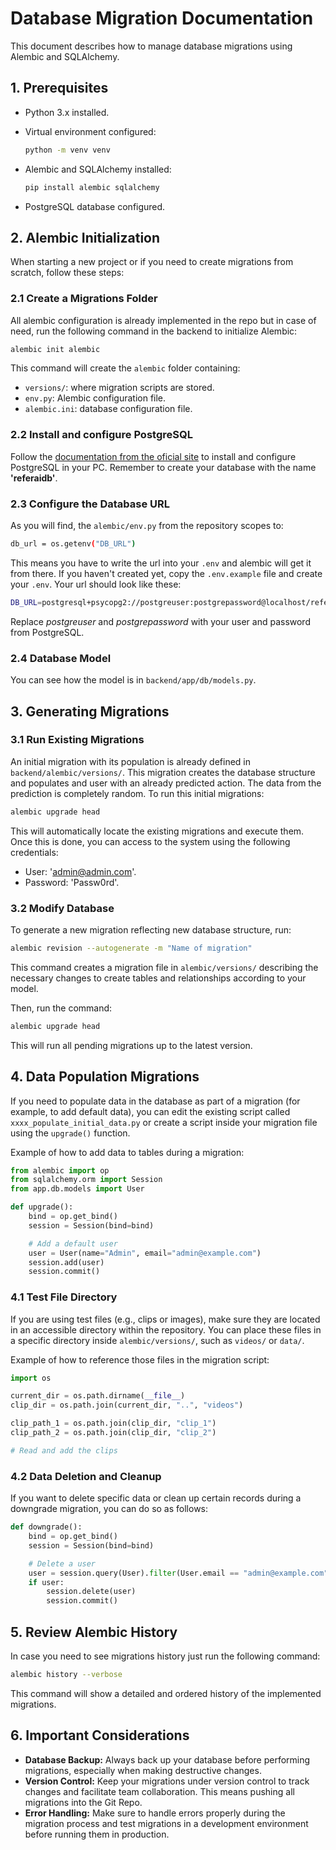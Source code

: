# Database Migration Documentation

This document describes how to manage database migrations using Alembic and SQLAlchemy.

## 1. Prerequisites

- Python 3.x installed.
- Virtual environment configured:
    ```bash
    python -m venv venv
    ```
- Alembic and SQLAlchemy installed:

    ```bash
    pip install alembic sqlalchemy
    ```

- PostgreSQL database configured.

## 2. Alembic Initialization

When starting a new project or if you need to create migrations from scratch, follow these steps:

### 2.1 Create a Migrations Folder

All alembic configuration is already implemented in the repo but in case of need, run the following command in the backend to initialize Alembic:

```bash
alembic init alembic
```

This command will create the `alembic` folder containing:

- `versions/`: where migration scripts are stored.
- `env.py`: Alembic configuration file.
- `alembic.ini`: database configuration file.

### 2.2 Install and configure PostgreSQL

Follow the [documentation from the oficial site](https://www.postgresql.org/docs/) to install and configure PostgreSQL in your PC. Remember to create your database with the name **'referaidb'**.

### 2.3 Configure the Database URL

As you will find, the `alembic/env.py` from the repository scopes to:
```bash
db_url = os.getenv("DB_URL")
```
This means you have to write the url into your `.env` and alembic will get it from there. If you haven't created yet, copy the `.env.example` file and create your `.env`. Your url should look like these:
```bash
DB_URL=postgresql+psycopg2://postgreuser:postgrepassword@localhost/referaidb
```
Replace *postgreuser* and *postgrepassword* with your user and password from PostgreSQL. 

### 2.4 Database Model

You can see how the model is in `backend/app/db/models.py`.

## 3. Generating Migrations

### 3.1 Run Existing Migrations

An initial migration with its population is already defined in `backend/alembic/versions/`. This migration creates the database structure and populates and user with an already predicted action. The data from the prediction is completely random. To run this initial migrations:

```bash
alembic upgrade head
```

This will automatically locate the existing migrations and execute them. Once this is done, you can access to the system using the following credentials:
- User: 'admin@admin.com'.
- Password: 'Passw0rd'. 

### 3.2 Modify Database

To generate a new migration reflecting new database structure, run:

```bash
alembic revision --autogenerate -m "Name of migration"
```

This command creates a migration file in `alembic/versions/` describing the necessary changes to create tables and relationships according to your model.

Then, run the command:

```bash
alembic upgrade head
```

This will run all pending migrations up to the latest version.

## 4. Data Population Migrations

If you need to populate data in the database as part of a migration (for example, to add default data), you can edit the existing script called `xxxx_populate_initial_data.py` or create a script inside your migration file using the `upgrade()` function.

Example of how to add data to tables during a migration:

```python
from alembic import op
from sqlalchemy.orm import Session
from app.db.models import User

def upgrade():
    bind = op.get_bind()
    session = Session(bind=bind)

    # Add a default user
    user = User(name="Admin", email="admin@example.com")
    session.add(user)
    session.commit()
```

### 4.1 Test File Directory

If you are using test files (e.g., clips or images), make sure they are located in an accessible directory within the repository. You can place these files in a specific directory inside `alembic/versions/`, such as `videos/` or `data/`.

Example of how to reference those files in the migration script:

```python
import os

current_dir = os.path.dirname(__file__)
clip_dir = os.path.join(current_dir, "..", "videos")

clip_path_1 = os.path.join(clip_dir, "clip_1")
clip_path_2 = os.path.join(clip_dir, "clip_2")

# Read and add the clips
```

### 4.2 Data Deletion and Cleanup

If you want to delete specific data or clean up certain records during a downgrade migration, you can do so as follows:

```python
def downgrade():
    bind = op.get_bind()
    session = Session(bind=bind)

    # Delete a user
    user = session.query(User).filter(User.email == "admin@example.com").first()
    if user:
        session.delete(user)
        session.commit()
```

## 5. Review Alembic History

In case you need to see migrations history just run the following command:

```bash
alembic history --verbose
```

This command will show a detailed and ordered history of the implemented migrations.

## 6. Important Considerations

- **Database Backup:** Always back up your database before performing migrations, especially when making destructive changes.
- **Version Control:** Keep your migrations under version control to track changes and facilitate team collaboration. This means pushing all migrations into the Git Repo.
- **Error Handling:** Make sure to handle errors properly during the migration process and test migrations in a development environment before running them in production.
